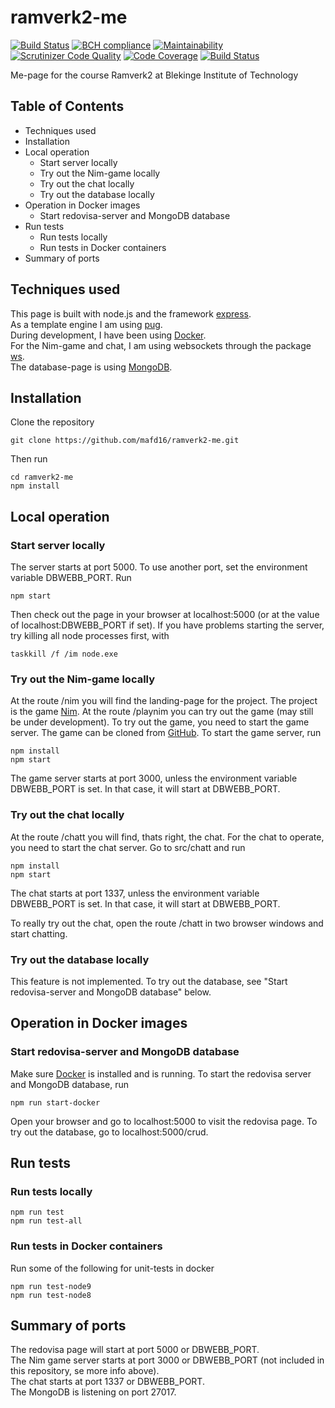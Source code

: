 # ramverk2-me


[![Build Status](https://travis-ci.org/mafd16/ramverk2-me.svg)](https://travis-ci.org/mafd16/ramverk2-me)
[![BCH compliance](https://bettercodehub.com/edge/badge/mafd16/ramverk2-me?branch=master)](https://bettercodehub.com/)
[![Maintainability](https://api.codeclimate.com/v1/badges/1554ec25f13bba2d25db/maintainability)](https://codeclimate.com/github/mafd16/ramverk2-me/maintainability)
[![Scrutinizer Code Quality](https://scrutinizer-ci.com/g/mafd16/ramverk2-me/badges/quality-score.png?b=master)](https://scrutinizer-ci.com/g/mafd16/ramverk2-me/?branch=master)
[![Code Coverage](https://scrutinizer-ci.com/g/mafd16/ramverk2-me/badges/coverage.png?b=master)](https://scrutinizer-ci.com/g/mafd16/ramverk2-me/?branch=master)
[![Build Status](https://scrutinizer-ci.com/g/mafd16/ramverk2-me/badges/build.png?b=master)](https://scrutinizer-ci.com/g/mafd16/ramverk2-me/build-status/master)

Me-page for the course Ramverk2 at Blekinge Institute of Technology


## Table of Contents

+ Techniques used
+ Installation
+ Local operation
    + Start server locally
    + Try out the Nim-game locally
    + Try out the chat locally
    + Try out the database locally
+ Operation in Docker images
    + Start redovisa-server and MongoDB database
+ Run tests
    + Run tests locally
    + Run tests in Docker containers
+ Summary of ports


## Techniques used

This page is built with node.js and the framework [express](https://expressjs.com/).  
As a template engine I am using [pug](https://pugjs.org).  
During development, I have been using [Docker](https://www.docker.com/).  
For the Nim-game and chat, I am using websockets through the package [ws](https://www.npmjs.com/package/ws).  
The database-page is using [MongoDB](https://www.mongodb.com/).


## Installation

Clone the repository

```
git clone https://github.com/mafd16/ramverk2-me.git
```

Then run

```
cd ramverk2-me
npm install
```


## Local operation

### Start server locally

The server starts at port 5000. To use another port, set the environment
variable DBWEBB_PORT. Run

```
npm start
```

Then check out the page in your browser at localhost:5000 (or at the value of localhost:DBWEBB_PORT if set).
If you have problems starting the server, try killing all node processes first,
with

```
taskkill /f /im node.exe
```

### Try out the Nim-game locally

At the route /nim you will find the landing-page for the project. The project
is the game [Nim](https://en.wikipedia.org/wiki/Nim). At the route /playnim
you can try out the game (may still be under development). To try out the
game, you need to start the game server. The game can be cloned from
[GitHub](https://github.com/mafd16/nim). To start the game server, run

```
npm install
npm start
```

The game server starts at port 3000, unless the environment variable DBWEBB_PORT
is set. In that case, it will start at DBWEBB_PORT.

### Try out the chat locally

At the route /chatt you will find, thats right, the chat. For the chat to
operate, you need to start the chat server. Go to src/chatt and run

```
npm install
npm start
```

The chat starts at port 1337, unless the environment variable DBWEBB_PORT
is set. In that case, it will start at DBWEBB_PORT.

To really try out the chat, open the route /chatt in two browser windows and
start chatting.

### Try out the database locally

This feature is not implemented. To try out the database, see "Start
redovisa-server and MongoDB database" below.


## Operation in Docker images

### Start redovisa-server and MongoDB database

Make sure [Docker](https://www.docker.com/) is installed and is running. To
start the redovisa server and MongoDB database, run

```
npm run start-docker
```

Open your browser and go to localhost:5000 to visit the redovisa page. To try
out the database, go to localhost:5000/crud.


## Run tests

### Run tests locally

```
npm run test
npm run test-all
```

### Run tests in Docker containers

Run some of the following for unit-tests in docker

```
npm run test-node9
npm run test-node8
```


## Summary of ports

The redovisa page will start at port 5000 or DBWEBB_PORT.  
The Nim game server starts at port 3000 or DBWEBB_PORT (not included in this
repository, se more info above).  
The chat starts at port 1337 or DBWEBB_PORT.  
The MongoDB is listening on port 27017.  
